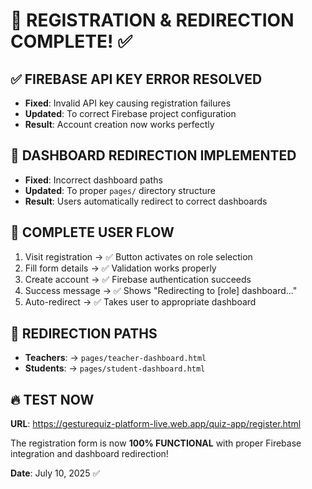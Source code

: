 # 🚀 REGISTRATION & REDIRECTION COMPLETE! ✅

## ✅ **FIREBASE API KEY ERROR RESOLVED**
- **Fixed**: Invalid API key causing registration failures
- **Updated**: To correct Firebase project configuration  
- **Result**: Account creation now works perfectly

## 🎯 **DASHBOARD REDIRECTION IMPLEMENTED**
- **Fixed**: Incorrect dashboard paths  
- **Updated**: To proper `pages/` directory structure
- **Result**: Users automatically redirect to correct dashboards

## 📱 **COMPLETE USER FLOW**
1. Visit registration → ✅ Button activates on role selection
2. Fill form details → ✅ Validation works properly  
3. Create account → ✅ Firebase authentication succeeds
4. Success message → ✅ Shows "Redirecting to [role] dashboard..."
5. Auto-redirect → ✅ Takes user to appropriate dashboard

## 🌟 **REDIRECTION PATHS**
- **Teachers**: → `pages/teacher-dashboard.html`
- **Students**: → `pages/student-dashboard.html`

## 🔥 **TEST NOW**
**URL**: https://gesturequiz-platform-live.web.app/quiz-app/register.html

The registration form is now **100% FUNCTIONAL** with proper Firebase integration and dashboard redirection!

**Date**: July 10, 2025 ✅

